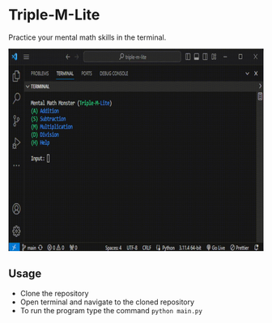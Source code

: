 # Triple-M-Lite

Practice your mental math skills in the terminal.

<img src="triple-m-vid.gif" alt="" width="800" height="400">

## Usage
- Clone the repository 
- Open terminal and navigate to the cloned repository
- To run the program type the command  `python main.py`